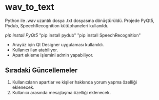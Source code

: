 # wav_to_text
Python ile .wav uzantılı dosya .txt dosyasına dönüştürüldü. Projede PyQt5, Pydub, SpeechRecognition kütüphaneleri kullanıldı.

*pip install PyQt5*
"pip install pydub"
"pip install SpeechRecognition"


- Arayüz için Qt Designer uygulaması kullanıldı.
- Kullanıcı ilan atabiliyor. 
- Apart ekleme işlemini admin yapabiliyor. 
## Sıradaki Güncellemeler
1. Kullanıcıların apartlar ve kişiler hakkında yorum yapma özelliği eklenecek.
2. Kullanıcı arasında mesajlaşma özelliği eklenecek. 
